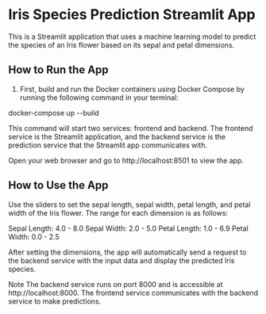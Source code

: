 # Iris Species Prediction Streamlit App

This is a Streamlit application that uses a machine learning model to predict the species of an Iris flower based on its sepal and petal dimensions.

## How to Run the App

1. First, build and run the Docker containers using Docker Compose by running the following command in your terminal:


docker-compose up --build

This command will start two services: frontend and backend. The frontend service is the Streamlit application, and the backend service is the prediction service that the Streamlit app communicates with.

Open your web browser and go to http://localhost:8501 to view the app.

## How to Use the App  

Use the sliders to set the sepal length, sepal width, petal length, and petal width of the Iris flower. The range for each dimension is as follows:

Sepal Length: 4.0 - 8.0
Sepal Width: 2.0 - 5.0
Petal Length: 1.0 - 6.9
Petal Width: 0.0 - 2.5

After setting the dimensions, the app will automatically send a request to the backend service with the input data and display the predicted Iris species.

Note
The backend service runs on port 8000 and is accessible at http://localhost:8000. The frontend service communicates with the backend service to make predictions.